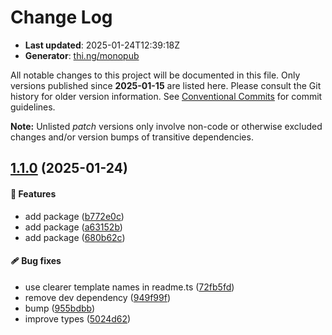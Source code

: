 # Change Log

- **Last updated**: 2025-01-24T12:39:18Z
- **Generator**: [thi.ng/monopub](https://thi.ng/monopub)

All notable changes to this project will be documented in this file.
Only versions published since **2025-01-15** are listed here.
Please consult the Git history for older version information.
See [Conventional Commits](https://conventionalcommits.org/) for commit guidelines.

**Note:** Unlisted _patch_ versions only involve non-code or otherwise excluded changes
and/or version bumps of transitive dependencies.

## [1.1.0](https://github.com/jackdbd/rapido/tree/@jackdbd/fastify-authorization-endpoint@1.1.0) (2025-01-24)

#### 🚀 Features

- add package ([b772e0c](https://github.com/jackdbd/rapido/commit/b772e0c))
- add package ([a63152b](https://github.com/jackdbd/rapido/commit/a63152b))
- add package ([680b62c](https://github.com/jackdbd/rapido/commit/680b62c))

#### 🩹 Bug fixes

- use clearer template names in readme.ts ([72fb5fd](https://github.com/jackdbd/rapido/commit/72fb5fd))
- remove dev dependency ([949f99f](https://github.com/jackdbd/rapido/commit/949f99f))
- bump ([955bdbb](https://github.com/jackdbd/rapido/commit/955bdbb))
- improve types ([5024d62](https://github.com/jackdbd/rapido/commit/5024d62))

